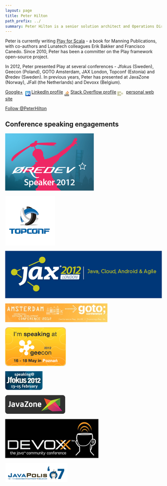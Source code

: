 ```yaml
---
layout: page
title: Peter Hilton
path_prefix: ../
summary: Peter Hilton is a senior solution architect and Operations Director at Lunatech Research. Peter works on web application architecture, design and construction, with technical project management. His interests include Java web application frameworks, agile software development process and practices, and web-based collaboration.
---
```


Peter is currently writing [Play for Scala](http://bit.ly/playforscala) - a book for Manning Publications, with co-authors and Lunatech colleagues Erik Bakker and Francisco Canedo. Since 2010, Peter has been a committer on the Play framework open-source project.

In 2012, Peter presented Play at several conferences - Jfokus (Sweden), Geecon (Poland), GOTO Amsterdam, JAX London, Topconf (Estonia) and Øredev (Sweden). In previous years, Peter has presented at JavaZone (Norway), JFall (the Netherlands) and Devoxx (Belgium).

<p><a href="https://plus.google.com/107170847819841716154/">Google+</a>&nbsp;
<img src="images//linkedin.png" alt="LinkedIn" align="middle">&nbsp;<a href="http://nl.linkedin.com/in/peterhilton">LinkedIn profile</a>
<img src="images//stackoverflow.png" alt="Stack Overflow" align="middle">&nbsp;<a href="http://stackoverflow.com/users/2670/peter-hilton">Stack Overflow profile</a>
<img src="images//hh.png" alt="Hilton Harbour" align="middle">&nbsp;<a href="http://hilton.org.uk/">personal web site</a>
</p>

<p><a href="http://twitter.com/PeterHilton" class="twitter-follow-button" data-show-count="false">Follow @PeterHilton</a></p>

<script src="http://platform.twitter.com/widgets.js" type="text/javascript">
</script>

## Conference speaking engagements

[ ![Øredev](images/oredev-logo.gif) ](http://oredev.org/)

[ ![TopConf](images/topconf-logo.png) ](http://topconf.com/)

[ ![JAX London](images/jaxlondon-logo.png) ](http://jaxlondon.com/)

[ ![GOTO Amsterdam](images/gotoamst-2012.jpg) ](http://gotocon.com/amsterdam-2012/)

[ ![geecon](images/geecon-2012.png) ](http://2012.geecon.org/)

[ ![JFokus 2012](images/jfokus-2012.jpg) ](http://www.jfokus.se/)

[ ![JavaZone 2011](images/javazone-2011.png) ](http://jz11.java.no/)

[ ![Devoxx](images/devoxx-2008-logo.jpg) ](http://www.devoxx.com/display/JV08/Home)

![JavaPolis](images/javapolis-logo.png)


